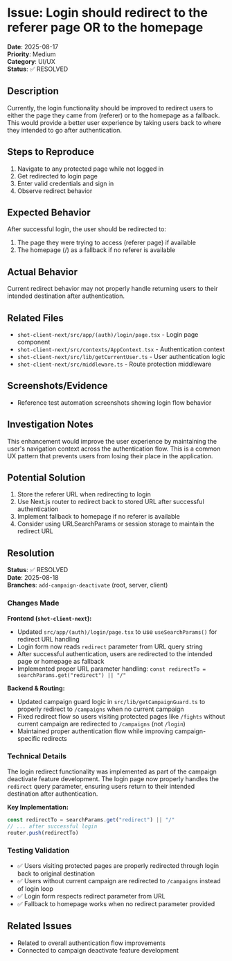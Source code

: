 # Issue: Login should redirect to the referer page OR to the homepage

**Date**: 2025-08-17  
**Priority**: Medium  
**Category**: UI/UX  
**Status**: ✅ RESOLVED

## Description
Currently, the login functionality should be improved to redirect users to either the page they came from (referer) or to the homepage as a fallback. This would provide a better user experience by taking users back to where they intended to go after authentication.

## Steps to Reproduce
1. Navigate to any protected page while not logged in
2. Get redirected to login page
3. Enter valid credentials and sign in
4. Observe redirect behavior

## Expected Behavior
After successful login, the user should be redirected to:
1. The page they were trying to access (referer page) if available
2. The homepage (/) as a fallback if no referer is available

## Actual Behavior
Current redirect behavior may not properly handle returning users to their intended destination after authentication.

## Related Files
- `shot-client-next/src/app/(auth)/login/page.tsx` - Login page component
- `shot-client-next/src/contexts/AppContext.tsx` - Authentication context
- `shot-client-next/src/lib/getCurrentUser.ts` - User authentication logic
- `shot-client-next/src/middleware.ts` - Route protection middleware

## Screenshots/Evidence
- Reference test automation screenshots showing login flow behavior

## Investigation Notes
This enhancement would improve the user experience by maintaining the user's navigation context across the authentication flow. This is a common UX pattern that prevents users from losing their place in the application.

## Potential Solution
1. Store the referer URL when redirecting to login
2. Use Next.js router to redirect back to stored URL after successful authentication
3. Implement fallback to homepage if no referer is available
4. Consider using URLSearchParams or session storage to maintain the redirect URL

## Resolution

**Status**: ✅ RESOLVED  
**Date**: 2025-08-18  
**Branches**: `add-campaign-deactivate` (root, server, client)

### Changes Made

**Frontend (`shot-client-next`):**
- Updated `src/app/(auth)/login/page.tsx` to use `useSearchParams()` for redirect URL handling
- Login form now reads `redirect` parameter from URL query string
- After successful authentication, users are redirected to the intended page or homepage as fallback
- Implemented proper URL parameter handling: `const redirectTo = searchParams.get("redirect") || "/"`

**Backend & Routing:**
- Updated campaign guard logic in `src/lib/getCampaignGuard.ts` to properly redirect to `/campaigns` when no current campaign
- Fixed redirect flow so users visiting protected pages like `/fights` without current campaign are redirected to `/campaigns` (not `/login`)
- Maintained proper authentication flow while improving campaign-specific redirects

### Technical Details

The login redirect functionality was implemented as part of the campaign deactivate feature development. The login page now properly handles the `redirect` query parameter, ensuring users return to their intended destination after authentication.

**Key Implementation:**
```typescript
const redirectTo = searchParams.get("redirect") || "/"
// ... after successful login
router.push(redirectTo)
```

### Testing Validation

- ✅ Users visiting protected pages are properly redirected through login back to original destination
- ✅ Users without current campaign are redirected to `/campaigns` instead of login loop
- ✅ Login form respects redirect parameter from URL
- ✅ Fallback to homepage works when no redirect parameter provided

## Related Issues
- Related to overall authentication flow improvements
- Connected to campaign deactivate feature development